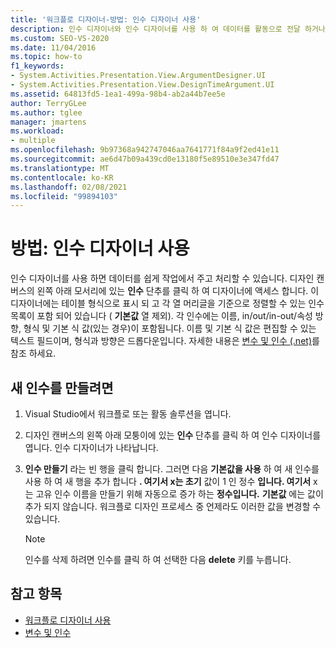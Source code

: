 ```yaml
---
title: '워크플로 디자이너-방법: 인수 디자이너 사용'
description: 인수 디자이너와 인수 디자이너를 사용 하 여 데이터를 활동으로 전달 하거나 외부로 이동할 수 있도록 하는 방법에 대해 알아봅니다.
ms.custom: SEO-VS-2020
ms.date: 11/04/2016
ms.topic: how-to
f1_keywords:
- System.Activities.Presentation.View.ArgumentDesigner.UI
- System.Activities.Presentation.View.DesignTimeArgument.UI
ms.assetid: 64813fd5-1ea1-499a-98b4-ab2a44b7ee5e
author: TerryGLee
ms.author: tglee
manager: jmartens
ms.workload:
- multiple
ms.openlocfilehash: 9b97368a942747046aa7641771f84a9f2ed41e11
ms.sourcegitcommit: ae6d47b09a439cd0e13180f5e89510e3e347fd47
ms.translationtype: MT
ms.contentlocale: ko-KR
ms.lasthandoff: 02/08/2021
ms.locfileid: "99894103"
---
```

# <a name="how-to-use-the-argument-designer"></a>방법: 인수 디자이너 사용

인수 디자이너를 사용 하면 데이터를 쉽게 작업에서 주고 처리할 수 있습니다. 디자인 캔버스의 왼쪽 아래 모서리에 있는 **인수** 단추를 클릭 하 여 디자이너에 액세스 합니다. 이 디자이너에는 테이블 형식으로 표시 되 고 각 열 머리글을 기준으로 정렬할 수 있는 인수 목록이 포함 되어 있습니다 ( **기본값** 열 제외). 각 인수에는 이름, in/out/in-out/속성 방향, 형식 및 기본 식 값(있는 경우)이 포함됩니다. 이름 및 기본 식 값은 편집할 수 있는 텍스트 필드이며, 형식과 방향은 드롭다운입니다. 자세한 내용은 [변수 및 인수 (.net)](/dotnet/framework/windows-workflow-foundation/variables-and-arguments)를 참조 하세요.

## <a name="to-create-a-new-argument"></a>새 인수를 만들려면

1. Visual Studio에서 워크플로 또는 활동 솔루션을 엽니다.

2. 디자인 캔버스의 왼쪽 아래 모퉁이에 있는 **인수** 단추를 클릭 하 여 인수 디자이너를 엽니다. 인수 디자이너가 나타납니다.

3. **인수 만들기** 라는 빈 행을 클릭 합니다. 그러면 다음 **기본값을 사용** 하 여 새 인수를 사용 하 여 새 행을 추가 합니다 **. 여기서 x는 초기** 값이 1 인 정수 **입니다. 여기서** x는 고유 인수 이름을 만들기 위해 자동으로 증가 하는 **정수입니다.**  **기본값** 에는 값이 추가 되지 않습니다. 워크플로 디자인 프로세스 중 언제라도 이러한 값을 변경할 수 있습니다.

    > [!NOTE]
    > 인수를 삭제 하려면 인수를 클릭 하 여 선택한 다음 **delete** 키를 누릅니다.

## <a name="see-also"></a>참고 항목

- [워크플로 디자이너 사용](developing-applications-with-the-workflow-designer.md)
- [변수 및 인수](/dotnet/framework/windows-workflow-foundation/variables-and-arguments)
